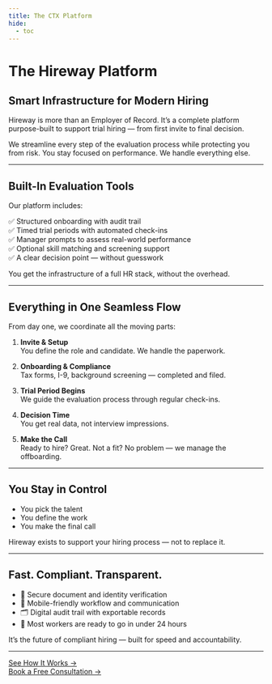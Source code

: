 ```yaml
---
title: The CTX Platform
hide:
  - toc
---
```


# The Hireway Platform

## Smart Infrastructure for Modern Hiring

Hireway is more than an Employer of Record. It’s a complete platform purpose-built to support trial hiring — from first invite to final decision.

We streamline every step of the evaluation process while protecting you from risk. You stay focused on performance. We handle everything else.

---

## Built-In Evaluation Tools

Our platform includes:

✅ Structured onboarding with audit trail  
✅ Timed trial periods with automated check-ins  
✅ Manager prompts to assess real-world performance  
✅ Optional skill matching and screening support  
✅ A clear decision point — without guesswork

You get the infrastructure of a full HR stack, without the overhead.

---

## Everything in One Seamless Flow

From day one, we coordinate all the moving parts:

1. **Invite & Setup**  
   You define the role and candidate. We handle the paperwork.

2. **Onboarding & Compliance**  
   Tax forms, I-9, background screening — completed and filed.

3. **Trial Period Begins**  
   We guide the evaluation process through regular check-ins.

4. **Decision Time**  
   You get real data, not interview impressions.

5. **Make the Call**  
   Ready to hire? Great. Not a fit? No problem — we manage the offboarding.

---

## You Stay in Control

- You pick the talent  
- You define the work  
- You make the final call

Hireway exists to support your hiring process — not to replace it.

---

## Fast. Compliant. Transparent.

- 🔐 Secure document and identity verification  
- 💬 Mobile-friendly workflow and communication  
- 🗂 Digital audit trail with exportable records  
- 🚀 Most workers are ready to go in under 24 hours

It’s the future of compliant hiring — built for speed and accountability.

---

[See How It Works →](how-it-works.md)  
[Book a Free Consultation →](#)
